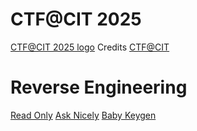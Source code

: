 # CTF@CIT 2025

[CTF@CIT 2025 logo]()
Credits [CTF@CIT](https://ctf.cyber-cit.club/)

# Reverse Engineering

[Read Only](https:/github.com/as4395/ctf-writeups/tree/main/ctfatcit25/reverse_engineering/Read&200nly2)
[Ask Nicely](https:/Lgithub.com/as4395/ctf-writeups/tree/main/ctfatcit25/reverse_engineering/Ask%20Nicely)
[Baby Keygen](https:/Lgithub.com/as4395/ctf-writeups/tree/main/ctfatcit25/reverse_engineering/Baby%20Keygen)
